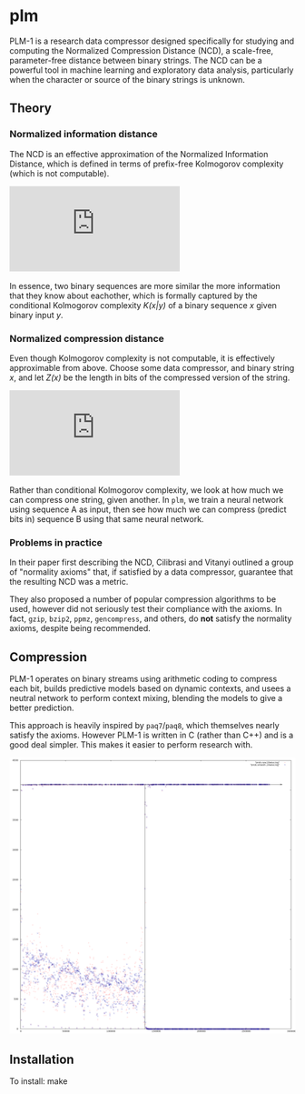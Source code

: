 # plm
PLM-1 is a research data compressor designed specifically for studying and computing the Normalized Compression Distance (NCD), a scale-free, parameter-free distance between binary strings. The NCD can be a powerful tool in machine learning and exploratory data analysis, particularly when the character or source of the binary strings is unknown.

## Theory
### Normalized information distance
The NCD is an effective approximation of the Normalized Information Distance, which is defined in terms of prefix-free Kolmogorov complexity (which is not computable). 

![](https://latex.codecogs.com/gif.latex?NID%28x%2Cy%29%20%3D%20%5Cfrac%7Bmax%5C%7BK%28x%7Cy%29%2C%20K%28y%7Cx%29%5C%7D%7D%7Bmax%5C%7BK%28x%29%2CK%28y%29%5C%7D%7D)

In essence, two binary sequences are more similar the more information that they know about eachother, which is formally captured by the conditional Kolmogorov complexity *K(x|y)* of a binary sequence *x* given binary input *y*. 

### Normalized compression distance
Even though Kolmogorov complexity is not computable, it is effectively approximable from above. Choose some data compressor, and binary string *x*, and let *Z(x)* be the length in bits of the compressed version of the string.

![](https://latex.codecogs.com/gif.latex?NCD_Z%28x%2Cy%29%20%3D%20%5Cfrac%7BZ%28xy%29%20-%20min%5C%7BZ%28x%29%2CZ%28y%29%5C%7D%7D%7Bmax%5C%7BZ%28x%29%2CZ%28y%29%5C%7D%7D)

Rather than conditional Kolmogorov complexity, we look at how much we can compress one string, given another. In `plm`, we train a neural network using sequence A as input, then see how much we can compress (predict bits in) sequence B using that same neural network.

### Problems in practice
In their paper first describing the NCD, Cilibrasi and Vitanyi outlined a group of "normality axioms" that, if satisfied by a data compressor, guarantee that the resulting NCD was a metric. 

They also proposed a number of popular compression algorithms to be used, however did not seriously test their compliance with the axioms. In fact, `gzip`, `bzip2`, `ppmz`, `gencompress`, and others, do **not** satisfy the normality axioms, despite being recommended.


## Compression
PLM-1 operates on binary streams using arithmetic coding to compress each bit, builds predictive models based on dynamic contexts, and usees a neutral network to perform context mixing, blending the models to give a better prediction. 

This approach is heavily inspired by `paq7`/`paq8`, which themselves nearly satisfy the axioms. However PLM-1 is written in C (rather than C++) and is a good deal simpler. This makes it easier to perform research with.

![](log/catcsf.svg)

## Installation
To install:
  make
